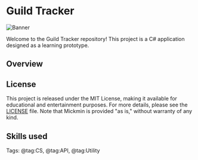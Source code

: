 # Guild Tracker

![Banner](GitHubBanner.png)

Welcome to the Guild Tracker repository! This project is a C# application designed as a learning prototype.

## Overview



## License

This project is released under the MIT License, making it available for educational and entertainment purposes. For more details, please see the [LICENSE](LICENSE) file. Note that Mickmin is provided "as is," without warranty of any kind.


## Skills used
Tags: @tag:CS, @tag:API, @tag:Utility


